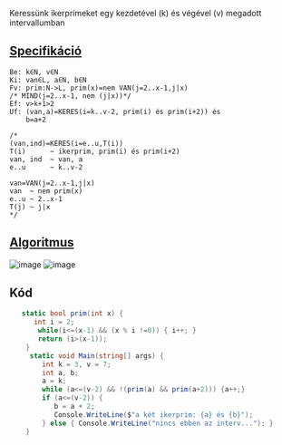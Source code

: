 Keressünk ikerprímeket egy kezdetével (k) és végével (v) megadott intervallumban

## [Specifikáció](https://progalap.elte.hu/specifikacio/?data=H4sIAAAAAAAACnWQTW7CMBCFrzLyKgYTlNB2MVKQWpVKFTSL%2Fm1KFwYcyQm4KAlWJH7WXKXn6E04STUOAVUqWThvPM%2FfPM2aFUs11YmeylJ%2FGYbsTiFkh%2F0%2BFmDpN87HZqgRrDSH%2FX4kQNbNSdN8sAjLXC8w7vRHwkmv4pFRC3i%2Fjb00Cn2%2F6gQi3VSc%2FN0WPD3G9%2BcGkNWjNm91yTFIEGw%2Fawf9kMq3BMGz0gjJo%2BHgefDi6SjzfdsJj9M0h5%2Fv4qjbIXclvQQAmESy7TD1bDodTJvZGad8fyVePc1dQhLgvh3oTOUEvjCK7EQDbWZkd1rSLSEbSJ22CWGlif7djJWG3LSO4xZPoB3U3jpeymEH6aaiqtVlgpWqKAuGH2s2k6VkyCBDcAPBIlzXQhqEMl8pV0mEnhMThGsmmJELxZAxwXJVrOYlw2Ar%2FuCCXsMLbs7ARM6LEzFsiFcXiJ%2FbXyjAOgVxAgAA)
```
Be: k∈N, v∈N
Ki: van∈L, a∈N, b∈N
Fv: prim:N->L, prim(x)=nem VAN(j=2..x-1,j|x)
/* MIND(j=2..x-1, nem (j|x))*/
Ef: v>k+1>2
Uf: (van,a)=KERES(i=k..v-2, prim(i) és prim(i+2)) és
    b=a+2

/*
(van,ind)=KERES(i=e..u,T(i))
T(i)      ~ ikerprim, prim(i) és prim(i+2)
van, ind  ~ van, a
e..u      ~ k..v-2

van=VAN(j=2..x-1,j|x)
van  ~ nem prim(x)
e..u ~ 2..x-1
T(j) ~ j|x
*/
```

## [Algoritmus](https://progalap.elte.hu/stuki/?data=H4sIAAAAAAAACq1W227bOBD9lWACFDbKLGQ5vqnwQ%2BPm4t20zbZNu4siDzQ1kllJpCPRjpOsPqjf0R8rKIcU3bobCKlfTBwPzzlz8Uj3wEMIwPvD7%2Fn9fq83HPq9waB%2FOOwDgblcYT4NIRDLNCVQYIpMYVgjQoZYQHAPs9Hb0Vu5%2FlufK0ILEFjQHIWqL815GKKAIKJpgQTU7QIhgAKvlygYAgE252mYo5iGBQSfYTId8en1XBsanvL005E4BgLJy0J0P2QKCAwmyUkopghXJamjjRPneu3E9fcLP4oqzFBoAYVrBQHQYJxASeDTRCXqzr%2B0EhbYknDMNk056Z6w60T6VUaWx8g5xE0yupnztNKSIuSKS6FTepaqF%2BPW6sBv7337WuwJzPZai5xnLboBNufnfrsNBGYyvH3%2FYHq6lXhJas%2FGpgW2bDq1alJ4%2BrxTiZiuW5F6DJ7Y3RUVwbjlFKStBTP554Sq5MwKWmBLUPmd6y8xk78UFFIuNJ8NNHzOTYfPjnTz2aEnpxE9X51Vs%2FOa8u4r77RuigW25LrnqyyLp%2FNH7dtAw%2Bfc%2FD32rUFt3%2FIYOYe4Sbt59MPcr6jQnc%2BXeJRTweZbU%2B20pKLZEWLTLkldcGPSAs1GZMdMzvTg%2B1rkNf4zu7x4360baYAtkQteeMuTzsdHG2kDDZ9z86kLO73NuueDi3%2BBgJ8N3i0XxY3e0vwNi9%2FJSdVYG2LknTtN0tlRMx6Mq4rl8SkuXh7%2BZSUssCVxfDS8e%2FUmWTxaMRto%2BJybDp%2BTcdO6nV3irTrOvlQVsjxGziFuUqFdW59XS2590Kl3Pv9vvXPD2yRLUvszlizQrKK7m8Y3G96Oif3LG%2BDJk6GfZcG4xZ%2FF6sX6oNOGsiRQqHzJlIxzmukm3IOgGW4WpV4RK5pzOkv1Ww4AgVzKn1ZOMZc3H%2BuwBxsaPUMaYg6B3jMlsdTVM3UdHMffvhZ37eBcxjyh%2FH%2FEnGR%2FpN0tX17phqcyr17ONul%2Fhv0o8jzPAwL7%2BjvSS3E%2FipjFZl7PnqLqNPC6Hq1ODGk0HMDVpppHlCVxLpcifCCe%2BTP9TNnX34YYmcFwwKg5RdUpPGQe%2BppOv0P%2BRjqnnz%2Bx6s9DzoyxKivGmMEi32AYhWyDjUabXz1vyEY9fULEw7DvVqQsvwO4GrsnRQsAAA%3D%3D)
![image](https://github.com/user-attachments/assets/ede95bda-54b3-427a-ac4d-b76e1b68a7b6)
![image](https://github.com/user-attachments/assets/d5350bea-c88c-4b44-9433-b429817cc61a)


## Kód


```c#
   static bool prim(int x) {
      int i = 2;
       while(i<=(x-1) && (x % i !=0)) { i++; }
       return (i>(x-1));
    }
     static void Main(string[] args) {
        int k = 3, v = 7;
        int a, b;
        a = k;
        while (a<=(v-2) && !(prim(a) && prim(a+2))) {a++;}
        if (a<=(v-2)) {
           b = a + 2;
           Console.WriteLine($"a két ikerprim: {a} és {b}");
        } else { Console.WriteLine("nincs ebben az interv..."); }
    }
```
